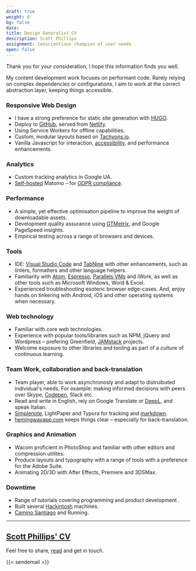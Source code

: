```yaml
---
draft: true
weight: 0
bg: false
date:
title: Design Generalist CV
description: Scott Phillips
assignment: Conscientious champion of user needs
open: false
---
```


Thank you for your consideration, I hope this information finds you well.

My content development work focuses on performant code. Rarely relying on complex dependencies or configurations, I aim to work at the correct abstraction layer, keeping things&nbsp;accessible.

### Responsive Web Design

*   I have a strong preference for static site generation with [HUGO](https://gohugo.io/).
*   Deploy to [GitHub](https://github.com/inspiredlabs/), served from [Netlify](https://app.netlify.com/teams/inspiredlabs/sites/).
*   Using Service Workers for offline capabilities.
*   Custom, modular layouts based on [Tachyons.io](https://tachyons.io/). <!--using [TLDR](https://tachyons-tldr.now.sh/)-->
*   Vanilla Javascript for interaction, [accessibility](https://codepen.io/inspiredlabs/pen/BgYooY), and performance enhancements<!-- –&nbsp;such as offline functionality-->.

### Analytics

*   Custom tracking analytics in Google UA.
*   [Self-hosted](https://matomo.org/gdpr/https://analytics.inspiredlabs.co.uk/) Matomo –&nbsp;for [GDPR compliance](https://matomo.org/gdpr/).

### Performance

*   A simple, yet effective optimisation pipeline to improve the weight of downloadable assets. <!-- Including [UnCSS](https://uncss-online.com/).-->
*   Development quality assurance using [GTMetrix](https://gtmetrix.com/), and Google PageSpeed&nbsp;insights. <!-- and webpagetest: https://www.webpagetest.org/-->
*   Empirical testing across a range of browsers and&nbsp;devices.

<!-- ### SEO -->

<!-- https://gtmetrix.com (84% @27.11.2019) -->
<!-- https://testmysite.io (99% @27.11.2019) -->
<!-- https://cards-dev.twitter.com/validator Lacks social signals. -->
<!-- https://freetools.seobility.net/en/seocheck (87% @27.11.2019) -->
<!-- https://search.google.com/test/mobile-friendly (!execute iFrame @27.11.2019) -->
<!-- https://moz.com/domain-analysis?site=pablowoodward.com Domain Authority: 12 -->
<!-- https://search.google.com/structured-data/testing-tool (FIXME: 55 ERRORS, 2 WARNINGS) -->
<!-- https://json-ld.org/playground/ (note: person, event, place or activity. -->


### Tools

*   IDE: [Visual Studio Code](https://code.visualstudio.com/docs/setup/mac) and [TabNine](https://www.tabnine.com/) with other enhancements, such as linters, formatters and other language helpers.
*   Familiarity with [Atom](https://atom.io/), [Espresso](https://www.espressoapp.com/), <!--[Brackets](http://brackets.io/)--> [Parallels VMs](https://www.parallels.com/products/desktop/) and iWork, as well as other tools such as Microsoft Windows, Word &&nbsp;Excel.
*   Experienced troubleshooting esoteric browser edge-cases. And, enjoy hands on tinkering with Android, iOS and other operating systems when&nbsp;necessary.

### Web technology

*   Familiar with core web technologies.
*   Experience with popular tools/libraries such as NPM, jQuery and Wordpress – prefering Greenfield, [JAMstack](https://www.netlify.com/jamstack/) projects.
*   Welcome exposure to other libraries and tooling as part of a culture of continuous&nbsp;learning.

### Team Work, collaboration and back-translation

*   Team player, able to work asynchronosly and adapt to distruibuted individual's needs. For example: making informed decisions with peers over Skype, [Codepen](https://codepen.io/inspiredlabs), Slack&nbsp;etc. <!--StackOverFlow, Zoom-->
*   Read and write in English, rely on Google Translate or [DeepL](https://www.deepl.com/translator), and speak&nbsp;Italian.
*   [Simplenote](https://simplenote.com/help/#markdown), LightPaper and Typora for tracking and [markdown](https://www.browserling.com/tools/html-to-markdown).
*   [hemingwayapp.com](https://hemingwayapp.com) keeps things clear –&nbsp;especially for back-translation.

### Graphics and Animation

*   Wacom proficient in PhotoShop and familiar with other editors and compression utilites.
*   Produce layouts and typography with a range of tools with a preference for the Adobe Suite.
*   Animating 2D/3D with After Effects, Premiere and 3DSMax.
<!-- *   Other creative packages inc. , CorelDRAW, FontForge, FontExplorerPro, Bridge, XnView, Rhinoceros, Maxon C4D and Maya. -->



### Downtime

*   Range of&nbsp;tutorials covering programming and product development <!--scaleable AI, Python and OpenCV-->.
*   Built several [Hackintosh](https://codepen.io/inspiredlabs/post/upcycling) machines.
*   [Camino Santiago](https://duckduckgo.com/?q=camino+de+santiago) and Running.

* * *

## [Scott Phillips' CV](https://inspiredlabs.co.uk/cv/interaction-designer-scott-phillips-cv-2020.pdf)
Feel free to share, [read](https://inspiredlabs.co.uk/cv/interaction-designer-scott-phillips-cv-2020.pdf) and get in&nbsp;touch.

{{< sendemail >}}






<!--{{/* < contact > */}}



Clients are mainly technical service agencies that require working prototypes, or turn-key website design and content delivery. Examples not limited to:

*   [Vaultarch](https://vaultarch.com/information). A multi award winning Legal-tech startup protecting valuables.
*   Travel Tours & Guided Trips for [National Geographic](https://inspiredlabs.co.uk/j/) Expeditions.
*   Locality. A data entry and sanitisation platform that outputs a JSON API for an estate agent.
*   [3Si](https://inspiredlabs.co.uk/3-si.com). A software house selling web and desktop client CRM products.

I’m familiar with core web technologies and have experience with popular libraries and tooling such as NPM, jQuery and Wordpress – prefering Greenfield, [JAMstack](https://www.netlify.com/jamstack/) projects.

My background is actually in visual communication. Although I’d built websites prior to 2008, I aimed to be part of the mobile web as that took off. I’m happy to show you [bits-and-bobs](https://inspiredlabs.co.uk/design-generalist.html) that include graphic design, typefaces, 3D graphics, animation, design systems and templates leading to the present, as a developer.

*   , and  Ubuntu, Mint and Debian builds

Again, thanks for thinking of me, I welcome inquires and aim to be as flexible as possible.



-->
